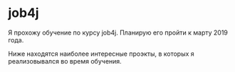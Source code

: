 # job4j

Я прохожу обучение по курсу job4j. Планирую его пройти к марту 2019 года.

Ниже находятся наиболее интересные проэкты, в которых я реализовывался во время обучения.